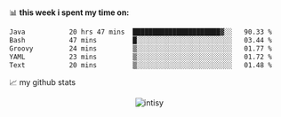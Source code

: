 📊 **this week i spent my time on:**
<!--START_SECTION:waka-->

```txt
Java           20 hrs 47 mins  ██████████████████████▓░░   90.33 %
Bash           47 mins         █░░░░░░░░░░░░░░░░░░░░░░░░   03.44 %
Groovy         24 mins         ▒░░░░░░░░░░░░░░░░░░░░░░░░   01.77 %
YAML           23 mins         ▒░░░░░░░░░░░░░░░░░░░░░░░░   01.72 %
Text           20 mins         ▒░░░░░░░░░░░░░░░░░░░░░░░░   01.48 %
```

<!--END_SECTION:waka-->


📈 my github stats

<p align="center"> <img src="https://github-readme-stats.vercel.app/api?username=intisy&show_icons=true&theme=gotham" alt="intisy" />




